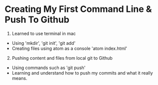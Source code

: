 # Creating My First Command Line & Push To Github

1. Learned to use terminal in mac
  * Using 'mkdir', 'git init', 'git add'
  * Creating files using atom as a console 'atom index.html'

2. Pushing content and files from local git to Github
  * Using commands such as 'git push'
  * Learning and understand how to push my commits and what it really means.
